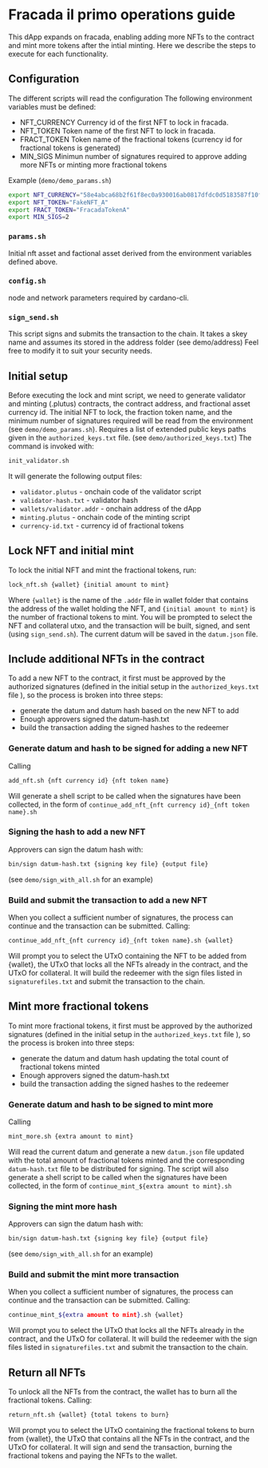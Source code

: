 
# Fracada il primo operations guide

This dApp expands on fracada, enabling adding more NFTs to the contract and mint more tokens after the intial minting.
Here we describe the steps to execute for each functionality.

## Configuration

The different scripts will read the configuration
The following environment variables must be defined:

* NFT_CURRENCY
    Currency id of the first NFT to lock in fracada.
* NFT_TOKEN
    Token name of the first NFT to lock in fracada.
* FRACT_TOKEN
    Token name of the fractional tokens (currency id for fractional tokens is generated)
* MIN_SIGS
    Minimun number of signatures required to approve adding more NFTs or minting more fractional tokens

Example (`demo/demo_params.sh`)

```sh
export NFT_CURRENCY="58e4abca68b2f61f8ec0a930016ab0817dfdc0d5183587f10fa501fb"
export NFT_TOKEN="FakeNFT_A"
export FRACT_TOKEN="FracadaTokenA"
export MIN_SIGS=2
```

### `params.sh`

Initial nft asset and factional asset derived from the environment variables defined above.

### `config.sh`

node and network parameters required by cardano-cli.

### `sign_send.sh`

This script signs and submits the transaction to the chain. It takes a skey name and assumes its stored in the address folder (see demo/address)
Feel free to modify it to suit your security needs.

## Initial setup

Before executing the lock and mint script, we need to generate validator and minting (.plutus) contracts, the contract address, and fractional asset currency id.
The initial NFT to lock, the fraction token name, and the minimum number of signatures required will be read from the environment (see `demo/demo_params.sh`).
Requires a list of extended public keys paths given in the `authorized_keys.txt` file. (see `demo/authorized_keys.txt`)
The command is invoked with:

```sh
init_validator.sh
```

It will generate the following output files:

* `validator.plutus` - onchain code of the validator script
* `validator-hash.txt` - validator hash
* `wallets/validator.addr` - onchain address of the dApp
* `minting.plutus` - onchain code of the minting script
* `currency-id.txt` - currency id of fractional tokens

## Lock NFT and initial mint

To lock the initial NFT and mint the fractional tokens, run:

```sh
lock_nft.sh {wallet} {initial amount to mint}
```

Where `{wallet}` is the name of the `.addr` file in wallet folder that contains the address of the wallet holding the NFT, and `{initial amount to mint}` is the number of fractional tokens to mint. You will be prompted to select the NFT and collateral utxo, and the transaction will be built, signed, and sent (using `sign_send.sh`).
The current datum will be saved in the `datum.json` file.

## Include additional NFTs in the contract

To add a new NFT to the contract, it first must be approved by the authorized signatures (defined in the initial setup in the `authorized_keys.txt` file ), so the process is broken into three steps:

* generate the datum and datum hash based on the new NFT to add
* Enough approvers signed the datum-hash.txt
* build the transaction adding the signed hashes to the redeemer

### Generate datum and hash to be signed for adding a new NFT

Calling

```sh
add_nft.sh {nft currency id} {nft token name}
```

Will generate a shell script to be called when the signatures have been collected, in the form of `continue_add_nft_{nft currency id}_{nft token name}.sh`

### Signing the hash to add a new NFT

Approvers can sign the datum hash with:

```sh
bin/sign datum-hash.txt {signing key file} {output file}
```

(see `demo/sign_with_all.sh` for an example)

### Build and submit the transaction to add a new NFT

When you collect a sufficient number of signatures, the process can continue and the transaction can be submitted. Calling:  

```sh
continue_add_nft_{nft currency id}_{nft token name}.sh {wallet}
```

Will prompt you to select the UTxO containing the NFT to be added from {wallet}, the UTxO that locks all the NFTs already in the contract, and the UTxO for collateral.
It will build the redeemer with the sign files listed in `signaturefiles.txt` and submit the transaction to the chain.

## Mint more fractional tokens

To mint more fractional tokens, it first must be approved by the authorized signatures (defined in the initial setup in the `authorized_keys.txt` file ), so the process is broken into three steps:

* generate the datum and datum hash updating the total count of fractional tokens minted
* Enough approvers signed the datum-hash.txt
* build the transaction adding the signed hashes to the redeemer

### Generate datum and hash to be signed to mint more

Calling

```sh
mint_more.sh {extra amount to mint}
```

Will read the current datum and generate a new `datum.json` file updated with the total amount of fractional tokens minted and the corresponding `datum-hash.txt` file to be distributed for signing.
The script will also generate a shell script to be called when the signatures have been collected, in the form of `continue_mint_${extra amount to mint}.sh`

### Signing the mint more hash

Approvers can sign the datum hash with:

```sh
bin/sign datum-hash.txt {signing key file} {output file}
```

(see `demo/sign_with_all.sh` for an example)

### Build and submit the mint more transaction

When you collect a sufficient number of signatures, the process can continue and the transaction can be submitted. Calling:  

```sh
continue_mint_${extra amount to mint}.sh {wallet}
```

Will prompt you to select the UTxO that locks all the NFTs already in the contract, and the UTxO for collateral.
It will build the redeemer with the sign files listed in `signaturefiles.txt` and submit the transaction to the chain.

## Return all NFTs

To unlock all the NFTs from the contract, the wallet has to burn all the fractional tokens.
Calling:

```sh
return_nft.sh {wallet} {total tokens to burn}
```

Will prompt you to select the UTxO containing the fractional tokens to burn from {wallet}, the UTxO that contains all the NFTs in the contract, and the UTxO for collateral. It will sign and send the transaction, burning the fractional tokens and paying the NFTs to the wallet.
